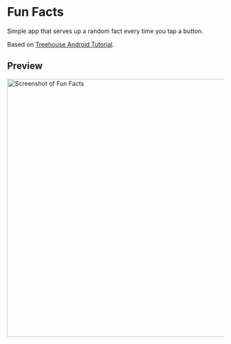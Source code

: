 # Fun Facts

Simple app that serves up a random fact every time you tap a button.

Based on [Treehouse Android Tutorial](https://teamtreehouse.com/library/build-a-simple-android-app-2).

## Preview

<img src="../screenshots/funfacts.png" alt="Screenshot of Fun Facts" height=600>